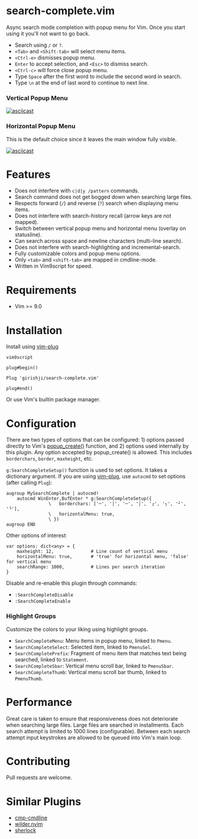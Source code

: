 # search-complete.vim

Async search mode completion with popup menu for Vim. Once you start using it
you'll not want to go back.

- Search using `/` or `?`.
- `<Tab>` and `<Shift-tab>` will select menu items.
- `<Ctrl-e>` dismisses popup menu.
- `Enter` to accept selection, and `<Esc>` to dismiss search.
- `<Ctrl-c>` will force close popup menu.
- Type `Space` after the first word to include the second word in search.
- Type `\n` at the end of last word to continue to next line.

### Vertical Popup Menu

[![asciicast](https://asciinema.org/a/dGNdbLbsTMSdaL8E4PonxQDKL.svg)](https://asciinema.org/a/dGNdbLbsTMSdaL8E4PonxQDKL)


### Horizontal Popup Menu

This is the default choice since it leaves the main window fully visible.

[![asciicast](https://asciinema.org/a/DrvlJnoumCA9jWuMH8WGBCVJz.svg)](https://asciinema.org/a/DrvlJnoumCA9jWuMH8WGBCVJz)

# Features

- Does not interfere with `c|d|y /pattern` commands.
- Search command does not get bogged down when searching large files.
- Respects forward (`/`) and reverse (`?`) search when displaying menu items.
- Does not interfere with search-history recall (arrow keys are not mapped).
- Switch between vertical popup menu and horizontal menu (overlay on statusline).
- Can search across space and newline characters (multi-line search).
- Does not interfere with search-highlighting and incremental-search.
- Fully customizable colors and popup menu options.
- Only `<tab>` and `<shift-tab>` are mapped in cmdline-mode.
- Written in Vim9script for speed.

# Requirements

- Vim >= 9.0

# Installation

Install using [vim-plug](https://github.com/junegunn/vim-plug)

```
vim9script

plug#begin()

Plug 'girishji/search-complete.vim'

plug#end()
```

Or use Vim's builtin package manager.

# Configuration

There are two types of options that can be configured: 1) options passed directly to Vim's
[popup_create()](https://vimhelp.org/popup.txt.html#popup_create-arguments)
function, and 2) options used internally by this plugin. Any option accepted by
popup_create() is allowed. This includes `borderchars`, `border`, `maxheight`, etc.

`g:SearchCompleteSetup()` function is used to set options. It takes a dictionary argument.
If you are using
[vim-plug](https://github.com/junegunn/vim-plug), use `autocmd` to set options
(after calling `Plug`):

```
augroup MySearchComplete | autocmd!
    autocmd WinEnter,BufEnter * g:SearchCompleteSetup({
                \   borderchars: ['─', '│', '─', '│', '┌', '┐', '┘', '└'],
                \   horizontalMenu: true,
                \ })
augroup END
```

Other options of interest:

```
var options: dict<any> = {
    maxheight: 12,              # Line count of vertical menu
    horizontalMenu: true,       # 'true' for horizontal menu, 'false' for vertical menu
    searchRange: 1000,          # Lines per search iteration
}
```

Disable and re-enable this plugin through commands:

- `:SearchCompleteDisable`
- `:SearchCompleteEnable`


### Highlight Groups

Customize the colors to your liking using highlight groups.

- `SearchCompleteMenu`: Menu items in popup menu, linked to `Pmenu`.
- `SearchCompleteSelect`: Selected item, linked to `PmenuSel`.
- `SearchCompletePrefix`: Fragment of menu item that matches text being searched, linked to `Statement`.
- `SearchCompleteSbar`: Vertical menu scroll bar, linked to `PmenuSbar`.
- `SearchCompleteThumb`: Vertical menu scroll bar thumb, linked to `PmenuThumb`.


# Performance

Great care is taken to ensure that responsiveness does not deteriorate when searching
large files. Large files are searched in installments. Each search attempt is
limited to 1000 lines (configurable). Between each search attempt input
keystrokes are allowed to be queued into Vim's main loop.

# Contributing

Pull requests are welcome.

# Similar Plugins

- [cmp-cmdline](https://github.com/hrsh7th/cmp-cmdline)
- [wilder.nvim](https://github.com/gelguy/wilder.nvim)
- [sherlock](https://github.com/vim-scripts/sherlock.vim)
